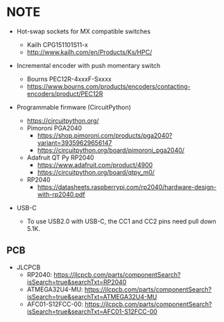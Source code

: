 # NOTE

- Hot-swap sockets for MX compatible switches
    - Kailh CPG151101S11-x
    - http://www.kailh.com/en/Products/Ks/HPC/

- Incremental encoder with push momentary switch
    - Bourns PEC12R-4xxxF-Sxxxx
    - https://www.bourns.com/products/encoders/contacting-encoders/product/PEC12R

- Programmable firmware (CircuitPython)
    - https://circuitpython.org/
    - Pimoroni PGA2040
        - https://shop.pimoroni.com/products/pga2040?variant=39359629656147
        - https://circuitpython.org/board/pimoroni_pga2040/
    - Adafruit QT Py RP2040
        - https://www.adafruit.com/product/4900
        - https://circuitpython.org/board/qtpy_m0/
    - RP2040
        - https://datasheets.raspberrypi.com/rp2040/hardware-design-with-rp2040.pdf

- USB-C
    - To use USB2.0 with USB-C, the CC1 and CC2 pins need pull down 5.1K.


## PCB

- JLCPCB
    - RP2040: https://jlcpcb.com/parts/componentSearch?isSearch=true&searchTxt=RP2040
    - ATMEGA32U4-MU: https://jlcpcb.com/parts/componentSearch?isSearch=true&searchTxt=ATMEGA32U4-MU
    - AFC01-S12FCC-00: https://jlcpcb.com/parts/componentSearch?isSearch=true&searchTxt=AFC01-S12FCC-00

